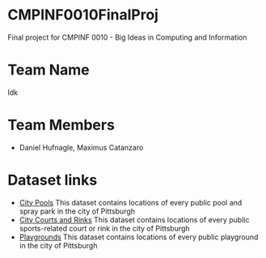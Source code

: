# CMPINF0010FinalProj
Final project for CMPINF 0010 - Big Ideas in Computing and Information

# Team Name
Idk

# Team Members
- Daniel Hufnagle, Maximus Catanzaro

# Dataset links
- [City Pools](https://data.wprdc.org/dataset/city-pools/resource/5cc254fe-2cbd-4912-9f44-2f95f0beea9a) This dataset contains locations of every public pool and spray park in the city of Pittsburgh
- [City Courts and Rinks](https://data.wprdc.org/dataset/city-of-pittsburgh-courts/resource/a5b71bfa-840c-4c86-8f43-07a9ae854227) This dataset contains locations of every public sports-related court or rink in the city of Pittsburgh
- [Playgrounds](https://data.wprdc.org/dataset/playgrounds/resource/47350364-44a8-4d15-b6e0-5f79ddff9367) This dataset contains locations of every public playground in the city of Pittsburgh
